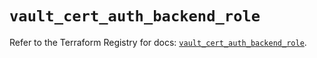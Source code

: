 # `vault_cert_auth_backend_role`

Refer to the Terraform Registry for docs: [`vault_cert_auth_backend_role`](https://registry.terraform.io/providers/hashicorp/vault/4.6.0/docs/resources/cert_auth_backend_role).
